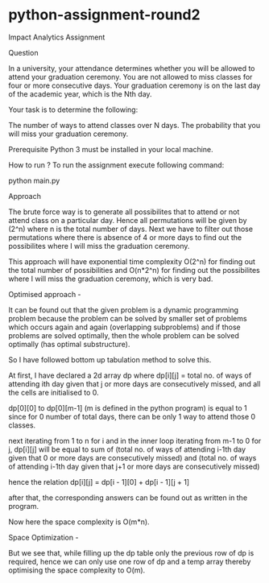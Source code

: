 # python-assignment-round2

Impact Analytics Assignment

Question

In a university, your attendance determines whether you will be allowed to attend your graduation ceremony. You are not allowed to miss classes for four or more 
consecutive days. Your graduation ceremony is on the last day of the academic year, which is the Nth day.

Your task is to determine the following:

The number of ways to attend classes over N days.
The probability that you will miss your graduation ceremony.

Prerequisite
Python 3 must be installed in your local machine.

How to run ?
To run the assignment execute following command:

python main.py

Approach

The brute force way is to generate all possibilites that to attend or not attend class on a particular day. Hence all permutations will be given by (2^n) where
n is the total number of days. Next we have to filter out those permutations where there is absence of 4 or more days to find out the possibilites where I will
miss the graduation ceremony. 

This approach will have exponential time complexity O(2^n) for finding out the total number of possibilities and O(n*2^n) for finding out the possibilites where I will
miss the graduation ceremony, which is very bad.

Optimised approach - 

It can be found out that the given problem is a dynamic programming problem because the problem can be solved by smaller set of problems which occurs again and again
(overlapping subproblems) and if those problems are solved optimally, then the whole problem can be solved optimally (has optimal substructure).

So I have followed bottom up tabulation method to solve this.

At first, I have declared a 2d array dp where dp[i][j] = total no. of ways of attending ith day given that j or more days are consecutively missed, and all the cells
are initialised to 0.

dp[0][0] to dp[0][m-1] (m is defined in the python program) is equal to 1 since for 0 number of total days, there can be only 1 way to attend those 0 classes.

next iterating from 1 to n for i and in the inner loop iterating from m-1 to 0 for j, dp[i][j] will be equal to sum of (total no. of ways of attending 
i-1th day given that 0 or more days are consecutively missed) and (total no. of ways of attending i-1th day given that j+1 or more days are consecutively missed)

hence the relation dp[i][j] = dp[i - 1][0] + dp[i - 1][j + 1]

after that, the corresponding answers can be found out as written in the program.

Now here the space complexity is O(m*n).

Space Optimization - 

But we see that, while filling up the dp table only the previous row of dp is required, hence we can only use one row of dp and a temp array thereby optimising
the space complexity to O(m).

